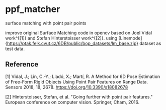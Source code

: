 # ppf_matcher
surface matching with point pair points

improve original Surface Matching code in opencv based on Joel Vidal work^{[1]} and Stefan Hinterstoisser work^{[2]}. using [Linemode]{https://ptak.felk.cvut.cz/6DB/public/bop_datasets/lm_base.zip} dataset as test data.


## Reference

[1] Vidal, J.; Lin, C.-Y.; Lladó, X.; Martí, R. A Method for 6D Pose Estimation of Free-Form Rigid Objects Using Point Pair Features on Range Data. Sensors 2018, 18, 2678. https://doi.org/10.3390/s18082678

[2] Hinterstoisser, Stefan, et al. "Going further with point pair features." European conference on computer vision. Springer, Cham, 2016.
